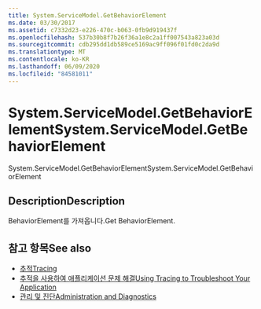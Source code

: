 ```yaml
---
title: System.ServiceModel.GetBehaviorElement
ms.date: 03/30/2017
ms.assetid: c7332d23-e226-470c-b063-0fb9d919437f
ms.openlocfilehash: 537b30b8f7b26f36a1e8c2a1ff007543a823a03d
ms.sourcegitcommit: cdb295dd1db589ce5169ac9ff096f01fd0c2da9d
ms.translationtype: MT
ms.contentlocale: ko-KR
ms.lasthandoff: 06/09/2020
ms.locfileid: "84581011"
---
```

# <a name="systemservicemodelgetbehaviorelement"></a><span data-ttu-id="d12ff-102">System.ServiceModel.GetBehaviorElement</span><span class="sxs-lookup"><span data-stu-id="d12ff-102">System.ServiceModel.GetBehaviorElement</span></span>
<span data-ttu-id="d12ff-103">System.ServiceModel.GetBehaviorElement</span><span class="sxs-lookup"><span data-stu-id="d12ff-103">System.ServiceModel.GetBehaviorElement</span></span>  
  
## <a name="description"></a><span data-ttu-id="d12ff-104">Description</span><span class="sxs-lookup"><span data-stu-id="d12ff-104">Description</span></span>  
 <span data-ttu-id="d12ff-105">BehaviorElement를 가져옵니다.</span><span class="sxs-lookup"><span data-stu-id="d12ff-105">Get BehaviorElement.</span></span>  
  
## <a name="see-also"></a><span data-ttu-id="d12ff-106">참고 항목</span><span class="sxs-lookup"><span data-stu-id="d12ff-106">See also</span></span>

- [<span data-ttu-id="d12ff-107">추적</span><span class="sxs-lookup"><span data-stu-id="d12ff-107">Tracing</span></span>](index.md)
- [<span data-ttu-id="d12ff-108">추적을 사용하여 애플리케이션 문제 해결</span><span class="sxs-lookup"><span data-stu-id="d12ff-108">Using Tracing to Troubleshoot Your Application</span></span>](using-tracing-to-troubleshoot-your-application.md)
- [<span data-ttu-id="d12ff-109">관리 및 진단</span><span class="sxs-lookup"><span data-stu-id="d12ff-109">Administration and Diagnostics</span></span>](../index.md)
